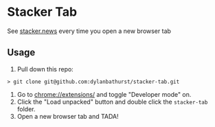 # Stacker Tab

See [stacker.news](https://stacker.news) every time you open a new browser tab

## Usage

1. Pull down this repo:

```
> git clone git@github.com:dylanbathurst/stacker-tab.git
```

1. Go to [chrome://extensions/](chrome://extensions/) and toggle "Developer mode" on.
1. Click the "Load unpacked" button and double click the `stacker-tab` folder.
1. Open a new browser tab and TADA!
